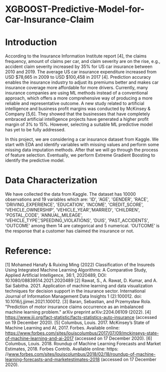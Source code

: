 # XGBOOST-Predictive-Model-for-Car-Insurance-Claim
# Introduction
According to the Insurance Information Institute report [4], the claims frequency, amount of claims per car, and claim severity are on the rise, e.g., accident claim severity increased by 35% for US car insurance between 2010 and 2019. The average US car insurance expenditure increased from USD $78,665 in 2009 to USD $100,458 in 2017 [4]. Prediction accuracy enables the insurance industry to adjust its premiums better and makes car insurance coverage more affordable for more drivers. Currently, many insurance companies are using ML methods instead of a conventional approach, which offers a more comprehensive way of producing a more reliable and representative outcome. A new study related to artificial intelligence and business profit margins was conducted by McKinsey & Company [5,6]. They showed that the businesses that have completely embraced artificial intelligence projects have generated a higher profit margin of 3% to 15%. However, selecting a suitable ML predictive model has yet to be fully addressed. 

In this project, we are considering a car insurance dataset from Kaggle. We start with EDA and identify variables with missing values and perform some missing data imputation methods. After that we will go through the process of feature selection. Eventually, we perform Extreme Gradient Boosting to identify the predictive model.

# Data Characterization
We have collected the data from Kaggle. The dataset has 10000 observations and 19 variables which are:
'ID', 'AGE', 'GENDER', 'RACE', 'DRIVING_EXPERIENCE', 'EDUCATION', 'INCOME', 'CREDIT_SCORE', 'VEHICLE_OWNERSHIP', 'VEHICLE_YEAR','MARRIED', 'CHILDREN', 'POSTAL_CODE', 'ANNUAL_MILEAGE', 'VEHICLE_TYPE','SPEEDING_VIOLATIONS', 'DUIS', 'PAST_ACCIDENTS', 'OUTCOME' among them 14 are categorical and 5 numerical. ‘OUTCOME’ is the response that a customer has claimed the insurance or not. 

# Reference: 
[1] Mohamed Hanafy & Ruixing Ming (2022) Classification of the Insureds Using Integrated Machine Learning Algorithms: A Comparative Study, Applied Artificial Intelligence, 36:1, 2020489, DOI: 10.1080/08839514.2021.2020489
[2] Rawat, S., A. Rawat, D. Kumar, and A. Sai Sabitha. 2021. Application of machine learning and data visualization techniques for decision support in the insurance sector. International Journal of Information Management Data Insights 1 (2):100012. doi: 10.1016/j.jjimei.2021.100012.
[3] Baran, Sebastian, and Przemysław Rola. "Prediction of motor insurance claims occurrence as an imbalanced machine learning problem." arXiv preprint arXiv:2204.06109 (2022).
[4] https://www.iii.org/fact-statistic/facts-statistics-auto-insurance (accessed on 19 December 2020).
[5] Columbus, Louis. 2017. McKinsey’s State of Machine Learning and AI, 2017. Forbes. Available online: https://www.forbes.com/sites/louiscolumbus/2017/07/09/mckinseys-state-of-machine-learning-and-ai-2017 (accessed on 17 December 2020).
[6] Columbus, Louis. 2018. Roundup of Machine Learning Forecasts and Market Estimates, 2018. Forbes Contrib. 
Available online: https: //www.forbes.com/sites/louiscolumbus/2018/02/18/roundup-of-machine-learning-forecasts-and-marketestimates-2018 (accessed on 17 December 2020).
